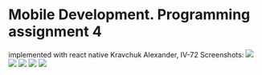 # Mobile Development. Programming assignment 4
implemented with react native
Kravchuk Alexander, IV-72
Screenshots:
![](screenshot2.jpg)
![](screenshot1.jpg)
![](screenshot3.jpg)
![](screenshot5.jpg)
![](screenshot6.jpg)
